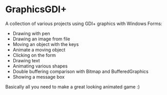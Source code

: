 GraphicsGDI+
=========

A collection of various projects using GDI+ graphics with Windows Forms:

  - Drawing with pen
  - Drawing an image from file
  - Moving an object with the keys
  - Animate a moving object
  - Clicking on the form
  - Drawing text
  - Animating various shapes
  - Double buffering comparison with Bitmap and BufferedGraphics
  - Showing a message box

Basically all you need to make a great looking animated game :)
